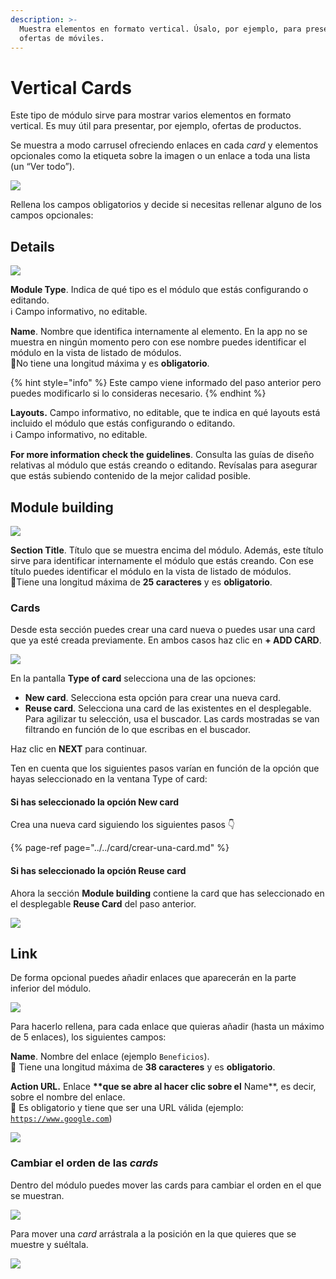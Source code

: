 ```yaml
---
description: >-
  Muestra elementos en formato vertical. Úsalo, por ejemplo, para presentar
  ofertas de móviles.
---
```


# Vertical Cards

Este tipo de módulo sirve para mostrar varios elementos en formato vertical. Es muy útil para presentar, por ejemplo, ofertas de productos.

Se muestra a modo carrusel ofreciendo enlaces en cada _card_ y elementos opcionales como la etiqueta sobre la imagen o un enlace a toda una lista \(un “Ver todo”\).

![](../../.gitbook/assets/vertical_cards_module.png)

Rellena los campos obligatorios y decide si necesitas rellenar alguno de los campos opcionales:

## Details

![](../../.gitbook/assets/details_module-1-.png)

**Module Type**. Indica de qué tipo es el módulo que estás configurando o editando.  
 ℹ Campo informativo, no editable.

**Name**. Nombre que identifica internamente al elemento. En la app no se muestra en ningún momento pero con ese nombre puedes identificar el módulo en la vista de listado de módulos.  
🔅No tiene una longitud máxima y es **obligatorio**.

{% hint style="info" %}
Este campo viene informado del paso anterior pero puedes modificarlo si lo consideras necesario.
{% endhint %}

**Layouts.** Campo informativo, no editable, que te indica en qué layouts está incluido el módulo que estás configurando o editando.  
 ℹ Campo informativo, no editable.

**For more information check the guidelines**. Consulta las guías de diseño relativas al módulo que estás creando o editando. Revísalas para asegurar que estás subiendo contenido de la mejor calidad posible.

## Module building

![](../../.gitbook/assets/module_building.png)

**Section Title**. Título que se muestra encima del módulo. Además, este título sirve para identificar internamente el módulo que estás creando. Con ese título puedes identificar el módulo en la vista de listado de módulos.  
🔅Tiene una longitud máxima de **25 caracteres** y es **obligatorio**.

### Cards

Desde esta sección puedes crear una card nueva o puedes usar una card que ya esté creada previamente. En ambos casos haz clic en **+ ADD CARD**.

![](../../.gitbook/assets/type_of_card.png)

En la pantalla **Type of card** selecciona una de las opciones:

* **New card**. Selecciona esta opción para crear una nueva card. 
* **Reuse card**. Selecciona una card de las existentes en el desplegable.  Para agilizar tu selección, usa el buscador. Las cards mostradas se van filtrando en función de lo que escribas en el buscador.

Haz clic en **NEXT** para continuar.

Ten en cuenta que los siguientes pasos varían en función de la opción que hayas seleccionado en la ventana Type of card:

#### Si has seleccionado la opción **New card**

Crea una nueva card siguiendo los siguientes pasos 👇

{% page-ref page="../../card/crear-una-card.md" %}

#### Si has seleccionado la opción Reuse card

Ahora la sección **Module building** contiene la card que has seleccionado en el desplegable **Reuse Card** del paso anterior.

![](../../.gitbook/assets/reuse_card_add.png)

## Link

De forma opcional puedes añadir enlaces que aparecerán en la parte inferior del módulo.

![](../../.gitbook/assets/link_module.png)

Para hacerlo rellena, para cada enlace que quieras añadir \(hasta un máximo de 5 enlaces\), los siguientes campos:

**Name**. Nombre del enlace \(ejemplo `Beneficios`\).  
🔅 Tiene una longitud máxima de **38 caracteres** y es **obligatorio**.

**Action URL.** Enlace **\*\*que se abre al hacer clic sobre el** Name\*\*, es decir, sobre el nombre del enlace.  
🔅 Es obligatorio y tiene que ser una URL válida \(ejemplo: [`https://www.google.com`](https://www.google.com)\)

![](../../.gitbook/assets/link_module_app.png)

### Cambiar el orden de las _cards_

Dentro del módulo puedes mover las cards para cambiar el orden en el que se muestran.

![](../../.gitbook/assets/drag-and-drop.png)

Para mover una _card_ arrástrala a la posición en la que quieres que se muestre y suéltala.

![](../../.gitbook/assets/drag-and-drop_demo.gif)

